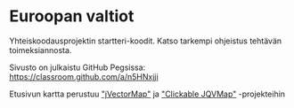 # Euroopan valtiot

Yhteiskoodausprojektin startteri-koodit. Katso tarkempi ohjeistus tehtävän toimeksiannosta.

Sivusto on julkaistu GitHub Pegsissa: https://classroom.github.com/a/n5HNxjji

Etusivun kartta perustuu ["jVectorMap"](https://jvectormap.com/) ja ["Clickable JQVMap"](https://www.10bestdesign.com/jqvmap/) -projekteihin
